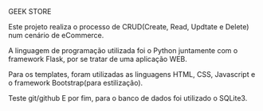 GEEK STORE

Este projeto realiza o processo de CRUD(Create, Read, Updtate e Delete) num cenário de eCommerce.

A linguagem de programação utilizada foi o Python juntamente com o framework Flask, por se tratar de uma aplicação WEB.

Para os templates, foram utilizadas as linguagens HTML, CSS, Javascript e o framework Bootstrap(para estilização).

Teste git/github
E por fim, para o banco de dados foi utilizado o SQLite3.


